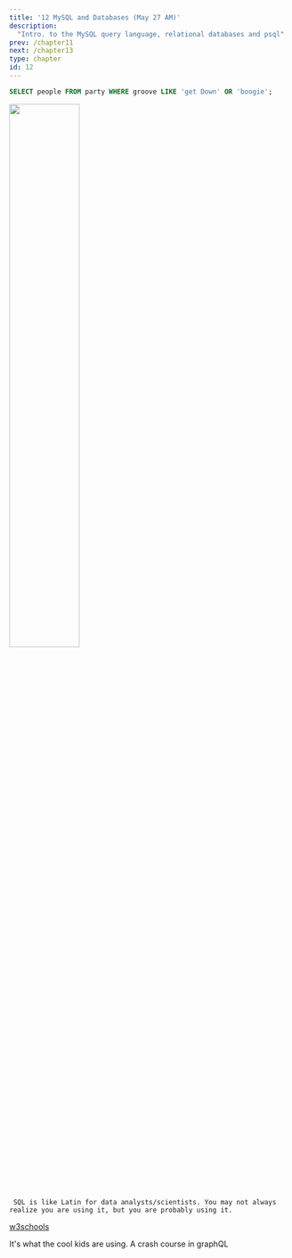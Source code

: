 ```yaml
---
title: '12 MySQL and Databases (May 27 AM)'
description:
  "Intro. to the MySQL query language, relational databases and psql"
prev: /chapter11
next: /chapter13
type: chapter
id: 12
---
```


<exercise id="1" title="That '70s Database Language">

```sql
SELECT people FROM party WHERE groove LIKE 'get Down' OR 'boogie'; 

```

<img src="https://img1.looper.com/img/gallery/we-finally-understand-why-that-70s-show-was-canceled/intro-1568723982.jpg" width="50%">

` SQL is like Latin for data analysts/scientists. You may not always realize you are using it, but you are probably using it.`

[w3schools](https://www.w3schools.com/sql/default.asp)




</exercise>

<exercise id="2" title="GraphQL">

It's what the cool kids are using.  A crash course in graphQL

</exercise>
